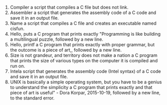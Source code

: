 1. Compiler
a script that compiles a C file but does not link.
2. Assembler
a script that generates the assembly code of a C code and save it in an output file.
3. Name
a script that compiles a C file and creates an executable named cisfun.
4. Hello, puts
 a C program that prints exactly "Programming is like building a multilingual puzzle, followed by a new line.
5. Hello, printf
 a C program that prints exactly with proper grammar, but the outcome is a piece of art,, followed by a new line.
6. Size is not grandeur, and territory does not make a nation
a C program that prints the size of various types on the computer it is compiled and run on.
7. Intela script that generates the assembly code (Intel syntax) of a C code and save it in an output file.
8. UNIX is basically a simple operating system, but you have to be a genius to understand the simplicity
a C program that prints exactly and that piece of art is useful" - Dora Korpar, 2015-10-19, followed by a new line, to the standard error.
